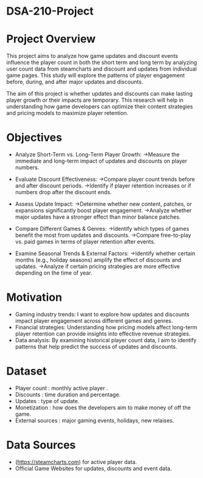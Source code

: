 # DSA-210-Project

# Project Overview
This project aims to analyze how game updates and discount events influence the player count in both the short term and long term by analyzing user count data from steamcharts and discount and updates from individual game pages. This study will explore the patterns of player engagement before, during, and after major updates and discounts.

The aim of this project is whether updates and discounts can make lasting player growth or their impacts are temporary. This research will help in understanding how game developers can optimize their content strategies and pricing models to maximize player retention.

# Objectives 

- Analyze Short-Term vs. Long-Term Player Growth:
->Measure the immediate and long-term impact of updates and discounts on player numbers.

-  Evaluate Discount Effectiveness:
->Compare player count trends before and after discount periods.
->Identify if player retention increases or if numbers drop after the discount ends.

- Assess Update Impact: 
->Determine whether new content, patches, or expansions significantly boost player engagement.
->Analyze whether major updates have a stronger effect than minor balance patches.

- Compare Different Games & Genres: 
->Identify which types of games benefit the most from updates and discounts.
->Compare free-to-play vs. paid games in terms of player retention after events.

- Examine Seasonal Trends & External Factors:
->Identify whether certain months (e.g., holiday seasons) amplify the effect of discounts and updates.
->Analyze if certain pricing strategies are more effective depending on the time of year.

# Motivation
- Gaming industry trends: I want to explore how updates and discounts impact player engagement across different games and genres.
- Financial strategies: Understanding how pricing models affect long-term player retention can provide insights into effective revenue strategies.
- Data analysis: By examining historical player count data, I aim to identify patterns that help predict the success of updates and discounts.

# Dataset
- Player count : monthly active player .
- Discounts : time duration and percentage.
- Updates : type of update.
- Monetization : how does the developers aim to make money of off the game.
- External sources : major gaming events, holidays, new relaises.

# Data Sources
- (https://steamcharts.com) for active player data.
- Official Game Websites for updates, discounts and event data.
  

